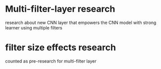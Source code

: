 # Multi-filter-layer research
research about new CNN layer that empowers the CNN model with strong learner using multiple filters

# filter size effects research 
counted as pre-research for multi-filter layer  
